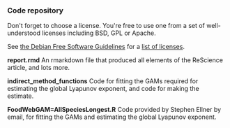### Code repository

Don't forget to choose a license. You're free to use one from a set of
well-understood licenses including BSD, GPL or Apache.

See [the Debian Free Software Guidelines](https://www.debian.org/social_contract#guidelines)
for a [list of licenses](https://www.debian.org/legal/licenses/).

**report.rmd**
An rmarkdown file that produced all elements of the ReScience article, and lots more.

**indirect_method_functions**
Code for fitting the GAMs required for estimating the global Lyapunov exponent, and code for making the estimate.

**FoodWebGAM=AllSpeciesLongest.R**
Code provided by Stephen Ellner by email, for fitting the GAMs and estimating the global Lyapunov exponent.